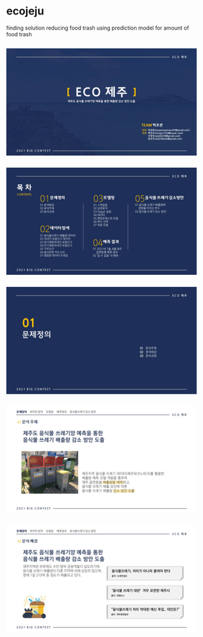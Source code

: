 # ecojeju
finding solution reducing food trash using prediction model for amount of food trash

##
![image](https://github.com/jungsungmoon/ecojeju/blob/main/pic/%EC%8A%AC%EB%9D%BC%EC%9D%B4%EB%93%9C1.JPG)

##
![image](https://github.com/jungsungmoon/ecojeju/blob/main/pic/%EC%8A%AC%EB%9D%BC%EC%9D%B4%EB%93%9C2.JPG)

##
![image](https://github.com/jungsungmoon/ecojeju/blob/main/pic/%EC%8A%AC%EB%9D%BC%EC%9D%B4%EB%93%9C3.JPG)

##
![image](https://github.com/jungsungmoon/ecojeju/blob/main/pic/%EC%8A%AC%EB%9D%BC%EC%9D%B4%EB%93%9C4.JPG)

##
![image](https://github.com/jungsungmoon/ecojeju/blob/main/pic/%EC%8A%AC%EB%9D%BC%EC%9D%B4%EB%93%9C5.JPG)

